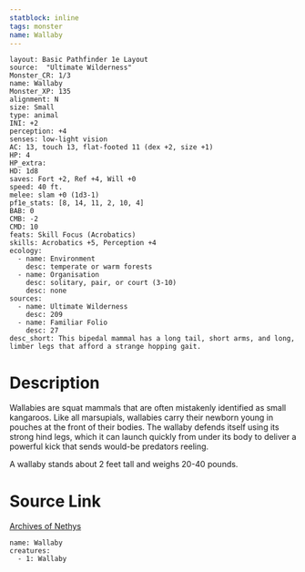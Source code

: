 ```yaml
---
statblock: inline
tags: monster
name: Wallaby
---
```

```statblock
layout: Basic Pathfinder 1e Layout
source:  "Ultimate Wilderness"
Monster_CR: 1/3
name: Wallaby
Monster_XP: 135
alignment: N
size: Small
type: animal
INI: +2
perception: +4
senses: low-light vision
AC: 13, touch 13, flat-footed 11 (dex +2, size +1)
HP: 4
HP_extra: 
HD: 1d8
saves: Fort +2, Ref +4, Will +0
speed: 40 ft.
melee: slam +0 (1d3-1)
pf1e_stats: [8, 14, 11, 2, 10, 4]
BAB: 0
CMB: -2
CMD: 10
feats: Skill Focus (Acrobatics)
skills: Acrobatics +5, Perception +4
ecology:
  - name: Environment
    desc: temperate or warm forests
  - name: Organisation
    desc: solitary, pair, or court (3-10)
    desc: none
sources:
  - name: Ultimate Wilderness
    desc: 209
  - name: Familiar Folio
    desc: 27
desc_short: This bipedal mammal has a long tail, short arms, and long, limber legs that afford a strange hopping gait.
```
# Description
Wallabies are squat mammals that are often mistakenly identified as small kangaroos. Like all marsupials, wallabies carry their newborn young in pouches at the front of their bodies. The wallaby defends itself using its strong hind legs, which it can launch quickly from under its body to deliver a powerful kick that sends would-be predators reeling.

 A wallaby stands about 2 feet tall and weighs 20-40 pounds.
# Source Link
[Archives of Nethys](https://aonprd.com/MonsterDisplay.aspx?ItemName=Wallaby)
```encounter-table
name: Wallaby
creatures:
  - 1: Wallaby
```
